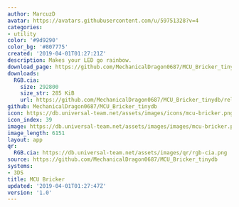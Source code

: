 ```yaml
---
author: MarcuzD
avatar: https://avatars.githubusercontent.com/u/59751328?v=4
categories:
- utility
color: '#9d9290'
color_bg: '#807775'
created: '2019-04-01T01:27:21Z'
description: Makes your LED go rainbow.
download_page: https://github.com/MechanicalDragon0687/MCU_Bricker_tinydb/releases
downloads:
  RGB.cia:
    size: 292800
    size_str: 285 KiB
    url: https://github.com/MechanicalDragon0687/MCU_Bricker_tinydb/releases/download/1.0/RGB.cia
github: MechanicalDragon0687/MCU_Bricker_tinydb
icon: https://db.universal-team.net/assets/images/icons/mcu-bricker.png
icon_index: 39
image: https://db.universal-team.net/assets/images/images/mcu-bricker.png
image_length: 6151
layout: app
qr:
  RGB.cia: https://db.universal-team.net/assets/images/qr/rgb-cia.png
source: https://github.com/MechanicalDragon0687/MCU_Bricker_tinydb
systems:
- 3DS
title: MCU Bricker
updated: '2019-04-01T01:27:47Z'
version: '1.0'
---
```

